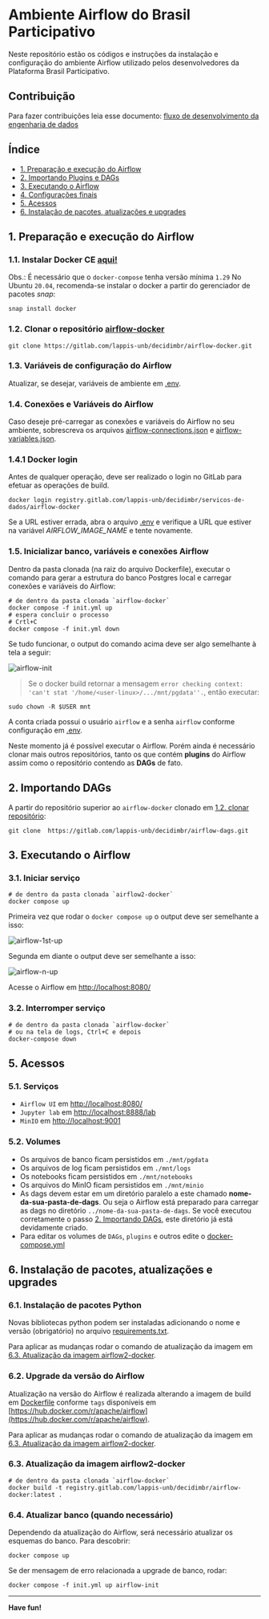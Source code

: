 # Ambiente Airflow do Brasil Participativo

Neste repositório estão os códigos e instruções da instalação e configuração do ambiente Airflow utilizado pelos desenvolvedores da Plataforma Brasil Participativo.

## Contribuição

Para fazer contribuições leia esse documento: [fluxo de desenvolvimento da engenharia de dados](https://gitlab.com/lappis-unb/decidimbr/ecossistemasl/-/wikis/estrutura/Engenharia-de-Dados/Fluxo%20de%20Desenvolvimento)


## Índice

* [1. Preparação e execução do Airflow](#1-preparação-e-execução-do-airflow)
* [2. Importando Plugins e DAGs](#2-importando-plugins-e-dags)
* [3. Executando o Airflow](#3-executando-o-airflow)
* [4. Configurações finais](#4-configurações-finais)
* [5. Acessos](#5-acessos)
* [6. Instalação de pacotes, atualizações e upgrades](#6-instalação-de-pacotes-atualizações-e-upgrades)


## 1. Preparação e execução do Airflow

### 1.1. Instalar Docker CE [aqui!](https://docs.docker.com/get-docker/)

Obs.: É necessário que o `docker-compose` tenha versão mínima `1.29`
No Ubuntu `20.04`, recomenda-se instalar o docker a partir do
gerenciador de pacotes *snap*:

```shell
snap install docker
```

### 1.2. Clonar o repositório [airflow-docker](https://gitlab.com/lappis-unb/decidimbr/airflow-docker)

```shell
git clone https://gitlab.com/lappis-unb/decidimbr/airflow-docker.git
```

### 1.3. Variáveis de configuração do Airflow

Atualizar, se desejar, variáveis de ambiente em [.env](.env).

### 1.4. Conexões e Variáveis do Airflow

Caso deseje pré-carregar as conexões e variáveis do Airflow no seu ambiente,
sobrescreva os arquivos [airflow-connections.json](/config/airflow-connections.json)
e [airflow-variables.json](/config/airflow-variables.json).

### 1.4.1 Docker login

Antes de qualquer operação, deve ser realizado o login no GitLab para efetuar as operações de build.
```shell
docker login registry.gitlab.com/lappis-unb/decidimbr/servicos-de-dados/airflow-docker
```
Se a URL estiver errada, abra o arquivo [.env](.env) e verifique a URL que estiver na variável *AIRFLOW_IMAGE_NAME* e tente novamente.


### 1.5. Inicializar banco, variáveis e conexões Airflow

Dentro da pasta clonada (na raiz do arquivo Dockerfile), executar o
comando para gerar a estrutura do banco Postgres local e carregar conexões
e variáveis do Airflow:

```shell
# de dentro da pasta clonada `airflow-docker`
docker compose -f init.yml up
# espera concluir o processo
# Crtl+C
docker compose -f init.yml down
```

Se tudo funcionar, o output do comando acima deve ser algo semelhante à
tela a seguir:

![airflow-init](/assets/img/airflow-init.gif)

> Se o docker build retornar a mensagem `error checking context:
> 'can't stat '/home/<user-linux>/.../mnt/pgdata''.`, então executar:

```shell
sudo chown -R $USER mnt
```

A conta criada possui o usuário `airflow` e a senha `airflow` conforme
configuração em [.env](.env).

Neste momento já é possível executar o Airflow. Porém ainda é necessário
clonar mais outros repositórios, tanto os que contém **plugins** do
Airflow assim como o repositório contendo as **DAGs** de fato.

## 2. Importando DAGs

A partir do repositório superior ao `airflow-docker` clonado em
[1.2. clonar repositório](#12-clonar-o-repositório-airflow-docker):

```shell
git clone  https://gitlab.com/lappis-unb/decidimbr/airflow-dags.git
```

## 3. Executando o Airflow

### 3.1. Iniciar serviço

```shell
# de dentro da pasta clonada `airflow2-docker`
docker compose up
```

Primeira vez que rodar o `docker compose up` o output deve ser semelhante a isso:

![airflow-1st-up](/assets/img/airflow-init.gif)

Segunda em diante o output deve ser semelhante a isso:

![airflow-n-up](/assets/img/airflow-n-up.gif)

Acesse o Airflow em [http://localhost:8080/](http://localhost:8080/)

### 3.2. Interromper serviço

```shell
# de dentro da pasta clonada `airflow-docker`
# ou na tela de logs, Ctrl+C e depois
docker-compose down
```

## 5. Acessos

### 5.1. Serviços

* `Airflow UI` em [http://localhost:8080/](http://localhost:8080/)
* `Jupyter lab` em [http://localhost:8888/lab](http://localhost:8888/lab)
* `MinIO` em [http://localhost:9001](http://localhost:9001)

### 5.2. Volumes

* Os arquivos de banco ficam persistidos em `./mnt/pgdata`
* Os arquivos de log ficam persistidos em `./mnt/logs`
* Os notebooks ficam persistidos em `./mnt/notebooks`
* Os arquivos do MinIO ficam persistidos em `./mnt/minio`
* As dags devem estar em um diretório paralelo a este chamado
  **nome-da-sua-pasta-de-dags**. Ou seja o Airflow está preparado para carregar as
  dags no diretório `../nome-da-sua-pasta-de-dags`. Se você executou corretamente
  o passo [2. Importando DAGs](#2-importando-dags), este diretório já
  está devidamente criado.
* Para editar os volumes de `DAGs`, `plugins` e outros edite o [docker-compose.yml](docker-compose.yml#L20)

## 6. Instalação de pacotes, atualizações e upgrades

### 6.1. Instalação de pacotes Python

Novas bibliotecas python podem ser instaladas adicionando o nome e versão
(obrigatório) no arquivo [requirements.txt](requirements.txt).

Para aplicar as mudanças rodar o comando de atualização da imagem em
[6.3. Atualização da imagem airflow2-docker](#63-atualização-da-imagem-airflow2-docker).

### 6.2. Upgrade da versão do Airflow

Atualização na versão do Airflow é realizada alterando a imagem de build
em [Dockerfile](Dockerfile#L3) conforme `tags` disponíveis em [https://hub.docker.com/r/apache/airflow](https://hub.docker.com/r/apache/airflow).

Para aplicar as mudanças rodar o comando de atualização da imagem em
[6.3. Atualização da imagem airflow2-docker](#63-atualização-da-imagem-airflow2-docker).

### 6.3. Atualização da imagem airflow2-docker

```shell
# de dentro da pasta clonada `airflow-docker`
docker build -t registry.gitlab.com/lappis-unb/decidimbr/airflow-docker:latest .
```

### 6.4. Atualizar banco (quando necessário)

Dependendo da atualização do Airflow, será necessário atualizar os esquemas
do banco. Para descobrir:

```shell
docker compose up
```

Se der mensagem de erro relacionada a upgrade de banco, rodar:

```shell
docker compose -f init.yml up airflow-init
```

---
**Have fun!**